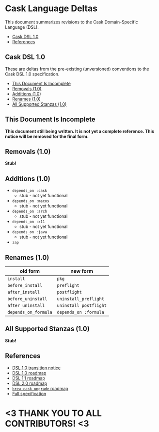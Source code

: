 # Cask Language Deltas

This document summarizes revisions to the Cask Domain-Specific Language (DSL).

 * [Cask DSL 1.0](#cask-dsl-10)
 * [References](#references)


## Cask DSL 1.0

These are deltas from the pre-existing (unversioned) conventions to the
Cask DSL 1.0 specification.

 * [This Document Is Incomplete](#this-document-is-incomplete)
 * [Removals (1.0)](#removals-10)
 * [Additions (1.0)](#additions-10)
 * [Renames (1.0)](#renames-10)
 * [All Supported Stanzas (1.0)](#all-supported-stanzas-10)


## This Document Is Incomplete

**This document still being written.  It is not yet a complete reference.
This notice will be removed for the final form.**


## Removals (1.0)

**Stub!**


## Additions (1.0)

 * `depends_on :cask`
   * stub - not yet functional
 * `depends_on :macos`
   * stub - not yet functional
 * `depends_on :arch`
   * stub - not yet functional
 * `depends_on :x11`
   * stub - not yet functional
 * `depends_on :java`
   * stub - not yet functional
 * `zap`


## Renames (1.0)

| old form              | new form
| --------------------- |----------------
| `install`             | `pkg`
| `before_install`      | `preflight`
| `after_install`       | `postflight`
| `before_uninstall`    | `uninstall_preflight`
| `after_uninstall`     | `uninstall_postflight`
| `depends_on_formula`  | `depends_on :formula`


## All Supported Stanzas (1.0)

**Stub!**


## References

 * [DSL 1.0 transition notice](https://github.com/caskroom/homebrew-cask/issues/5890)
 * [DSL 1.0 roadmap](https://github.com/caskroom/homebrew-cask/issues/4688)
 * [DSL 1.1 roadmap](https://github.com/caskroom/homebrew-cask/issues/5586)
 * [DSL 2.0 roadmap](https://github.com/caskroom/homebrew-cask/issues/5592)
 * [`brew cask upgrade` roadmap](https://github.com/caskroom/homebrew-cask/issues/4678)
 * [Full specification](CASK_LANGUAGE_REFERENCE.md)

# <3 THANK YOU TO ALL CONTRIBUTORS! <3
